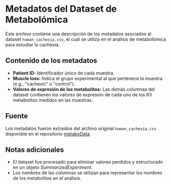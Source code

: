 # Metadatos del Dataset de Metabolómica

Este archivo contiene una descripción de los metadatos asociados al dataset `human_cachexia.csv`, el cual se utiliza en el análisis de metabolómica para estudiar la cachexia.

## Contenido de los metadatos

- **Patient ID:** Identificador único de cada muestra.
- **Muscle loss:** Indica el grupo experimental al que pertenece la muestra (e.g., "cachexic" o "control").
- **Valores de expresión de los metabolitos:** Las demás columnas del dataset contienen los valores de expresión de cada uno de los 63 metabolitos medidos en las muestras.

## Fuente

Los metadatos fueron extraídos del archivo original `human_cachexia.csv` disponible en el repositorio [metaboData](https://github.com/nutrimetabolomics/metaboData/tree/79036d1897db72955c0aa0634c1a6aa06d0532fa/Datasets/2024-Cachexia).

## Notas adicionales

- El dataset fue procesado para eliminar valores perdidos y estructurado en un objeto *SummarizedExperiment*.
- Los nombres de las columnas se utilizan para representar los nombres de los metabolitos en el análisis.